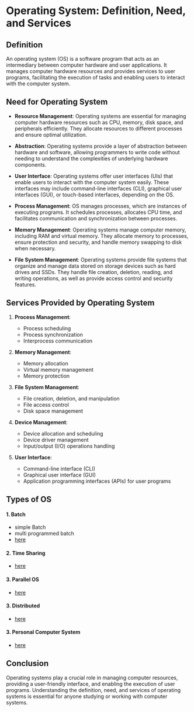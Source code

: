 # Operating System: Definition, Need, and Services

## Definition

An operating system (OS) is a software program that acts as an intermediary between computer hardware and user applications. It manages computer hardware resources and provides services to user programs, facilitating the execution of tasks and enabling users to interact with the computer system.

## Need for Operating System

- **Resource Management**: Operating systems are essential for managing computer hardware resources such as CPU, memory, disk space, and peripherals efficiently. They allocate resources to different processes and ensure optimal utilization.

- **Abstraction**: Operating systems provide a layer of abstraction between hardware and software, allowing programmers to write code without needing to understand the complexities of underlying hardware components.

- **User Interface**: Operating systems offer user interfaces (UIs) that enable users to interact with the computer system easily. These interfaces may include command-line interfaces (CLI), graphical user interfaces (GUI), or touch-based interfaces, depending on the OS.

- **Process Management**: OS manages processes, which are instances of executing programs. It schedules processes, allocates CPU time, and facilitates communication and synchronization between processes.

- **Memory Management**: Operating systems manage computer memory, including RAM and virtual memory. They allocate memory to processes, ensure protection and security, and handle memory swapping to disk when necessary.

- **File System Management**: Operating systems provide file systems that organize and manage data stored on storage devices such as hard drives and SSDs. They handle file creation, deletion, reading, and writing operations, as well as provide access control and security features.

## Services Provided by Operating System

1. **Process Management**:
   - Process scheduling
   - Process synchronization
   - Interprocess communication

2. **Memory Management**:
   - Memory allocation
   - Virtual memory management
   - Memory protection

3. **File System Management**:
   - File creation, deletion, and manipulation
   - File access control
   - Disk space management

4. **Device Management**:
   - Device allocation and scheduling
   - Device driver management
   - Input/output (I/O) operations handling

5. **User Interface**:
   - Command-line interface (CLI)
   - Graphical user interface (GUI)
   - Application programming interfaces (APIs) for user programs

## Types of OS

#### 1. Batch
  - simple Batch
  - multi programmed batch
  - [here](./batchOS.Readme.md)

#### 2. Time Sharing
  - [here](./timeSharing.md)

#### 3. Parallel OS
  - [here](./parallelOS.md)

#### 3. Distributed
  - [here](./distributed.md)

#### 3. Personal Computer System
  - [here](./personalOS.md)

## Conclusion

Operating systems play a crucial role in managing computer resources, providing a user-friendly interface, and enabling the execution of user programs. Understanding the definition, need, and services of operating systems is essential for anyone studying or working with computer systems.
